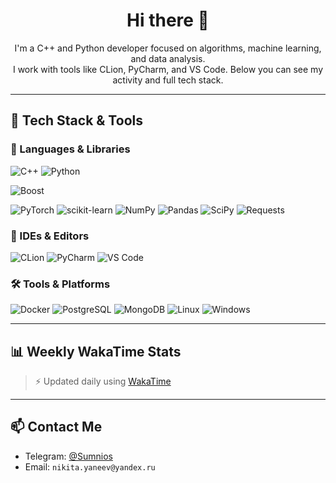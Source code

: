 <h1 align="center">Hi there 👋</h1>

<p align="center">
I'm a C++ and Python developer focused on algorithms, machine learning, and data analysis.<br>
I work with tools like CLion, PyCharm, and VS Code. Below you can see my activity and full tech stack.
</p>

---

## 🧰 Tech Stack & Tools

### 🚀 Languages & Libraries
![C++](https://img.shields.io/badge/-C++-00599C?style=for-the-badge&logo=c%2b%2b)
![Python](https://img.shields.io/badge/-Python-3776AB?style=for-the-badge&logo=python)


![Boost](https://img.shields.io/badge/-Boost-00599C?style=for-the-badge)


![PyTorch](https://img.shields.io/badge/-PyTorch-EE4C2C?style=for-the-badge&logo=pytorch)
![scikit-learn](https://img.shields.io/badge/-scikit--learn-F7931E?style=for-the-badge&logo=scikit-learn)
![NumPy](https://img.shields.io/badge/-NumPy-013243?style=for-the-badge&logo=numpy)
![Pandas](https://img.shields.io/badge/-Pandas-150458?style=for-the-badge&logo=pandas)
![SciPy](https://img.shields.io/badge/-SciPy-8CAAE6?style=for-the-badge&logo=scipy)
![Requests](https://img.shields.io/badge/-Requests-20232A?style=for-the-badge)

### 🧠 IDEs & Editors
![CLion](https://img.shields.io/badge/-CLion-000000?style=for-the-badge&logo=clion)
![PyCharm](https://img.shields.io/badge/-PyCharm-000000?style=for-the-badge&logo=pycharm)
![VS Code](https://img.shields.io/badge/-VS%20Code-007ACC?style=for-the-badge&logo=visual-studio-code)

### 🛠️ Tools & Platforms
![Docker](https://img.shields.io/badge/-Docker-2496ED?style=for-the-badge&logo=docker)
![PostgreSQL](https://img.shields.io/badge/-PostgreSQL-336791?style=for-the-badge&logo=postgresql)
![MongoDB](https://img.shields.io/badge/-MongoDB-47A248?style=for-the-badge&logo=mongodb)
![Linux](https://img.shields.io/badge/-Linux-FCC624?style=for-the-badge&logo=linux)
![Windows](https://img.shields.io/badge/-Windows-0078D6?style=for-the-badge&logo=windows)

---

## 📊 Weekly WakaTime Stats

<!--START_SECTION:waka-->
<!--END_SECTION:waka-->

> ⚡ Updated daily using [WakaTime](https://wakatime.com)

---

## 📫 Contact Me

- Telegram: [@Sumnios](https://t.me/Sumnios)
- Email: `nikita.yaneev@yandex.ru`
